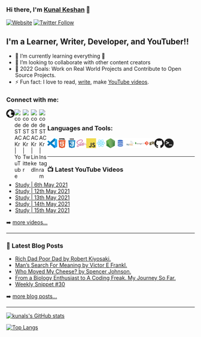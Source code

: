 ### Hi there, I'm [Kunal Keshan][website] 👋

[![Website](https://img.shields.io/badge/Kunal%20Keshan-UP-green)](https://kunalkeshan.com)
[![Twitter Follow](https://img.shields.io/twitter/follow/_kunalkeshan_?style=social)](https://twitter.com/_kunalkeshan_?ref_src=twsrc%5Etfw)

## I'm a Learner, Writer, Developer, and YouTuber!!

- 🌱 I’m currently learning everything 🤣
- 👯 I’m looking to collaborate with other content creators
- 🥅 2022 Goals: Work on Real World Projects and Contribute to Open Source Projects.
- ⚡ Fun fact: I love to read, [write][blog], make [YouTube videos][youtube].

### Connect with me:

[<img align="left" alt="codeSTACKr.com" width="22px" src="https://raw.githubusercontent.com/iconic/open-iconic/master/svg/globe.svg" />][website]
[<img align="left" alt="codeSTACKr | YouTube" width="22px" src="https://cdn.jsdelivr.net/npm/simple-icons@v3/icons/youtube.svg" />][youtube]
[<img align="left" alt="codeSTACKr | Twitter" width="22px" src="https://cdn.jsdelivr.net/npm/simple-icons@v3/icons/twitter.svg" />][twitter]
[<img align="left" alt="codeSTACKr | LinkedIn" width="22px" src="https://cdn.jsdelivr.net/npm/simple-icons@v3/icons/linkedin.svg" />][linkedin]
[<img align="left" alt="codeSTACKr | Instagram" width="22px" src="https://cdn.jsdelivr.net/npm/simple-icons@v3/icons/instagram.svg" />][instagram]

<br />

### Languages and Tools:

<img align="left" alt="Visual Studio Code" width="26px" src="https://raw.githubusercontent.com/github/explore/80688e429a7d4ef2fca1e82350fe8e3517d3494d/topics/visual-studio-code/visual-studio-code.png" />
<img align="left" alt="HTML5" width="26px" src="https://raw.githubusercontent.com/github/explore/80688e429a7d4ef2fca1e82350fe8e3517d3494d/topics/html/html.png" />
<img align="left" alt="CSS3" width="26px" src="https://raw.githubusercontent.com/github/explore/80688e429a7d4ef2fca1e82350fe8e3517d3494d/topics/css/css.png" />
<img align="left" alt="Sass" width="26px" src="https://raw.githubusercontent.com/github/explore/80688e429a7d4ef2fca1e82350fe8e3517d3494d/topics/sass/sass.png" />
<img align="left" alt="JavaScript" width="26px" src="https://raw.githubusercontent.com/github/explore/80688e429a7d4ef2fca1e82350fe8e3517d3494d/topics/javascript/javascript.png" />
<img align="left" alt="React" width="26px" src="https://raw.githubusercontent.com/github/explore/80688e429a7d4ef2fca1e82350fe8e3517d3494d/topics/react/react.png" />
<img align="left" alt="Node.js" width="26px" src="https://raw.githubusercontent.com/github/explore/80688e429a7d4ef2fca1e82350fe8e3517d3494d/topics/nodejs/nodejs.png" />
<img align="left" alt="SQL" width="26px" src="https://raw.githubusercontent.com/github/explore/80688e429a7d4ef2fca1e82350fe8e3517d3494d/topics/sql/sql.png" />
<img align="left" alt="MySQL" width="26px" src="https://raw.githubusercontent.com/github/explore/80688e429a7d4ef2fca1e82350fe8e3517d3494d/topics/mysql/mysql.png" />
<img align="left" alt="MongoDB" width="26px" src="https://raw.githubusercontent.com/github/explore/80688e429a7d4ef2fca1e82350fe8e3517d3494d/topics/mongodb/mongodb.png" />
<img align="left" alt="Git" width="26px" src="https://raw.githubusercontent.com/github/explore/80688e429a7d4ef2fca1e82350fe8e3517d3494d/topics/git/git.png" />
<img align="left" alt="GitHub" width="26px" src="https://raw.githubusercontent.com/github/explore/78df643247d429f6cc873026c0622819ad797942/topics/github/github.png" />
<img align="left" alt="Terminal" width="26px" src="https://raw.githubusercontent.com/github/explore/80688e429a7d4ef2fca1e82350fe8e3517d3494d/topics/terminal/terminal.png" />

<br />
<br />

---

### 📺 Latest YouTube Videos

<!-- YOUTUBE:START -->
- [Study | 6th May 2021](https://www.youtube.com/watch?v=Jeo1hYIa5fc)
- [Study | 12th May 2021](https://www.youtube.com/watch?v=4uRX7ZUO0FY)
- [Study | 13th May 2021](https://www.youtube.com/watch?v=YeV01fWjAU0)
- [Study | 14th May 2021](https://www.youtube.com/watch?v=dTz6wGks58A)
- [Study | 15th May 2021](https://www.youtube.com/watch?v=j1YOYCzJI5E)
<!-- YOUTUBE:END -->

➡️ [more videos...](https://youtube.com/channel/UCwVRztzBdqgB_Y9hkMX3lZA)

---

### 📕 Latest Blog Posts

<!-- BLOG-POST-LIST:START -->
- [Rich Dad Poor Dad by Robert Kiyosaki.](https://blog.kunalkeshan.com/rich-dad-poor-dad/?utm_source=rss&utm_medium=rss&utm_campaign=rich-dad-poor-dad)
- [Man’s Search For Meaning by Victor E Frankl.](https://blog.kunalkeshan.com/mans-search-for-meaning/?utm_source=rss&utm_medium=rss&utm_campaign=mans-search-for-meaning)
- [Who Moved My Cheese? by Spencer Johnson.](https://blog.kunalkeshan.com/who-moved-my-cheese/?utm_source=rss&utm_medium=rss&utm_campaign=who-moved-my-cheese)
- [From a Biology Enthusiast to A Coding Freak. My Journey So Far.](https://blog.kunalkeshan.com/biology-coding/?utm_source=rss&utm_medium=rss&utm_campaign=biology-coding)
- [Weekly Snippet #30](https://blog.kunalkeshan.com/weekly-snippet-30/?utm_source=rss&utm_medium=rss&utm_campaign=weekly-snippet-30)
<!-- BLOG-POST-LIST:END -->

➡️ [more blog posts...](https://blog.kunalkeshan.com/blog)

---

 [![kunals's GitHub stats](https://github-readme-stats.vercel.app/api?username=kunalkeshan&show_icons=true&theme=radical)](https://github.com/kunalkeshan/github-readme-stats)


  [![Top Langs](https://github-readme-stats.vercel.app/api/top-langs/?username=kunalkeshan&layout=compact)](https://github.com/kunalkeshan/github-readme-stats)

  <!-- [![kunalkeshan's wakatime stats](https://github-readme-stats.vercel.app/api/wakatime?username=kunalkeshan)](https://github.com/kunalkeshan/github-readme-stats) -->



[website]: https://kunalkeshan.com
[blog]: https://blog.kunalkeshan.com/
[twitter]: https://twitter.com/_kunalkeshan_
[youtube]: https://www.youtube.com/channel/UCwVRztzBdqgB_Y9hkMX3lZA
[instagram]: https://instagram.com/kunalkeshan
[linkedin]: https://linkedin.com/in/kunalkeshan

